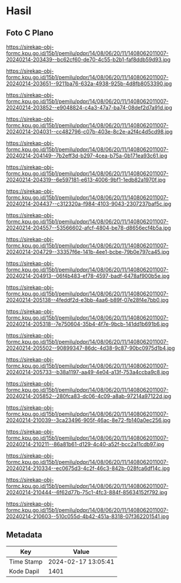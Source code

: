 # Hasil

## Foto C Plano

https://sirekap-obj-formc.kpu.go.id/15b1/pemilu/pdpr/14/08/06/20/11/1408062011007-20240214-203439--bc62cf60-de70-4c55-b2b1-faf8ddb59d93.jpg

https://sirekap-obj-formc.kpu.go.id/15b1/pemilu/pdpr/14/08/06/20/11/1408062011007-20240214-203651--9211ba76-632a-4938-925b-4d8fb8053390.jpg

https://sirekap-obj-formc.kpu.go.id/15b1/pemilu/pdpr/14/08/06/20/11/1408062011007-20240214-203852--e9048824-c4a3-47a7-ba74-08def2d7a91d.jpg

https://sirekap-obj-formc.kpu.go.id/15b1/pemilu/pdpr/14/08/06/20/11/1408062011007-20240214-204031--cc482796-c07b-403e-8c2e-a2f4c4d5cd98.jpg

https://sirekap-obj-formc.kpu.go.id/15b1/pemilu/pdpr/14/08/06/20/11/1408062011007-20240214-204149--7b2eff3d-b297-4cea-b75a-0b171ea93c61.jpg

https://sirekap-obj-formc.kpu.go.id/15b1/pemilu/pdpr/14/08/06/20/11/1408062011007-20240214-204319--6e597181-e613-4006-9bf1-1edb82a1970f.jpg

https://sirekap-obj-formc.kpu.go.id/15b1/pemilu/pdpr/14/08/06/20/11/1408062011007-20240214-204437--c312320a-f984-4103-9043-2307237baf5c.jpg

https://sirekap-obj-formc.kpu.go.id/15b1/pemilu/pdpr/14/08/06/20/11/1408062011007-20240214-204557--53566602-afcf-4804-be78-d8656ecf4b5a.jpg

https://sirekap-obj-formc.kpu.go.id/15b1/pemilu/pdpr/14/08/06/20/11/1408062011007-20240214-204729--33357f6e-141b-4ee1-bcbe-79b0e797ca45.jpg

https://sirekap-obj-formc.kpu.go.id/15b1/pemilu/pdpr/14/08/06/20/11/1408062011007-20240214-204913--06f4b483-ef78-4597-badf-6478af900b5e.jpg

https://sirekap-obj-formc.kpu.go.id/15b1/pemilu/pdpr/14/08/06/20/11/1408062011007-20240214-205138--4feddf2d-e3bb-4aa6-b89f-07e28f4e7bb0.jpg

https://sirekap-obj-formc.kpu.go.id/15b1/pemilu/pdpr/14/08/06/20/11/1408062011007-20240214-205318--7e750604-35b4-4f7e-9bcb-141dd1b691b6.jpg

https://sirekap-obj-formc.kpu.go.id/15b1/pemilu/pdpr/14/08/06/20/11/1408062011007-20240214-205502--90899347-86dc-4d38-9c87-90bc0975d1b4.jpg

https://sirekap-obj-formc.kpu.go.id/15b1/pemilu/pdpr/14/08/06/20/11/1408062011007-20240214-205733--b38a1197-aa49-4e04-a13f-753a4ccba9c8.jpg

https://sirekap-obj-formc.kpu.go.id/15b1/pemilu/pdpr/14/08/06/20/11/1408062011007-20240214-205852--280fca83-dc06-4c09-a8ab-97214a97122d.jpg

https://sirekap-obj-formc.kpu.go.id/15b1/pemilu/pdpr/14/08/06/20/11/1408062011007-20240214-210039--3ca23496-905f-46ac-8e72-fb140a0ec256.jpg

https://sirekap-obj-formc.kpu.go.id/15b1/pemilu/pdpr/14/08/06/20/11/1408062011007-20240214-210211--86a81b61-d129-4c40-a52f-bcc2a11cdb97.jpg

https://sirekap-obj-formc.kpu.go.id/15b1/pemilu/pdpr/14/08/06/20/11/1408062011007-20240214-210334--ec0675d3-4c2f-46c3-842b-028fca6df14c.jpg

https://sirekap-obj-formc.kpu.go.id/15b1/pemilu/pdpr/14/08/06/20/11/1408062011007-20240214-210444--6f62d77b-75c1-4fc3-884f-85634152f792.jpg

https://sirekap-obj-formc.kpu.go.id/15b1/pemilu/pdpr/14/08/06/20/11/1408062011007-20240214-210603--510c055d-4b42-451a-8318-07f362201541.jpg


## Metadata

| Key        | Value               |
| ---------- | ------------------- |
| Time Stamp | 2024-02-17 13:05:41 |
| Kode Dapil | 1401                |



